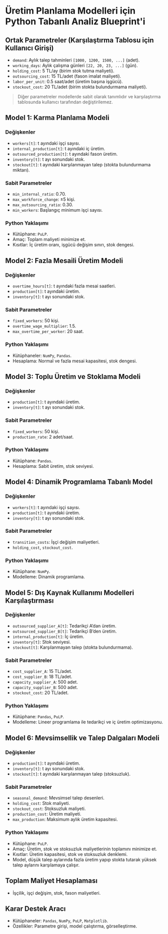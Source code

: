 # Üretim Planlama Modelleri için Python Tabanlı Analiz Blueprint'i

## Ortak Parametreler (Karşılaştırma Tablosu için Kullanıcı Girişi)
- `demand`: Aylık talep tahminleri `[1000, 1200, 1500, ...]` (adet).
- `working_days`: Aylık çalışma günleri `[22, 20, 23, ...]` (gün).
- `holding_cost`: 5 TL/ay (birim stok tutma maliyeti).
- `outsourcing_cost`: 15 TL/adet (fason imalat maliyeti).
- `labor_per_unit`: 0.5 saat/adet (üretim başına işgücü).
- `stockout_cost`: 20 TL/adet (birim stokta bulundurmama maliyeti).

> Diğer parametreler modellerde sabit olarak tanımlıdır ve karşılaştırma tablosunda kullanıcı tarafından değiştirilemez.

## Model 1: Karma Planlama Modeli
### Değişkenler
- `workers[t]`: t ayındaki işçi sayısı.
- `internal_production[t]`: t ayındaki iç üretim.
- `outsourced_production[t]`: t ayındaki fason üretim.
- `inventory[t]`: t ayı sonundaki stok.
- `stockout[t]`: t ayındaki karşılanmayan talep (stokta bulundurmama miktarı).

### Sabit Parametreler
- `min_internal_ratio`: 0.70.
- `max_workforce_change`: ±5 kişi.
- `max_outsourcing_ratio`: 0.30.
- `min_workers`: Başlangıç minimum işçi sayısı.

### Python Yaklaşımı
- Kütüphane: `PuLP`.
- Amaç: Toplam maliyeti minimize et.
- Kısıtlar: İç üretim oranı, işgücü değişim sınırı, stok dengesi.

## Model 2: Fazla Mesaili Üretim Modeli
### Değişkenler
- `overtime_hours[t]`: t ayındaki fazla mesai saatleri.
- `production[t]`: t ayındaki üretim.
- `inventory[t]`: t ayı sonundaki stok.

### Sabit Parametreler
- `fixed_workers`: 50 kişi.
- `overtime_wage_multiplier`: 1.5.
- `max_overtime_per_worker`: 20 saat.

### Python Yaklaşımı
- Kütüphaneler: `NumPy`, `Pandas`.
- Hesaplama: Normal ve fazla mesai kapasitesi, stok dengesi.

## Model 3: Toplu Üretim ve Stoklama Modeli
### Değişkenler
- `production[t]`: t ayındaki üretim.
- `inventory[t]`: t ayı sonundaki stok.

### Sabit Parametreler
- `fixed_workers`: 50 kişi.
- `production_rate`: 2 adet/saat.

### Python Yaklaşımı
- Kütüphane: `Pandas`.
- Hesaplama: Sabit üretim, stok seviyesi.

## Model 4: Dinamik Programlama Tabanlı Model
### Değişkenler
- `workers[t]`: t ayındaki işçi sayısı.
- `production[t]`: t ayındaki üretim.
- `inventory[t]`: t ayı sonundaki stok.

### Sabit Parametreler
- `transition_costs`: İşçi değişim maliyetleri.
- `holding_cost`, `stockout_cost`.

### Python Yaklaşımı
- Kütüphane: `NumPy`.
- Modelleme: Dinamik programlama.

## Model 5: Dış Kaynak Kullanımı Modelleri Karşılaştırması
### Değişkenler
- `outsourced_supplier_A[t]`: Tedarikçi A’dan üretim.
- `outsourced_supplier_B[t]`: Tedarikçi B’den üretim.
- `internal_production[t]`: İç üretim.
- `inventory[t]`: Stok seviyesi.
- `stockout[t]`: Karşılanmayan talep (stokta bulundurmama).

### Sabit Parametreler
- `cost_supplier_A`: 15 TL/adet.
- `cost_supplier_B`: 18 TL/adet.
- `capacity_supplier_A`: 500 adet.
- `capacity_supplier_B`: 500 adet.
- `stockout_cost`: 20 TL/adet.

### Python Yaklaşımı
- Kütüphane: `Pandas`, `PuLP`.
- Modelleme: Lineer programlama ile tedarikçi ve iç üretim optimizasyonu.

## Model 6: Mevsimsellik ve Talep Dalgaları Modeli
### Değişkenler
- `production[t]`: t ayındaki üretim.
- `inventory[t]`: t ayı sonundaki stok.
- `stockout[t]`: t ayındaki karşılanmayan talep (stoksuzluk).

### Sabit Parametreler
- `seasonal_demand`: Mevsimsel talep desenleri.
- `holding_cost`: Stok maliyeti.
- `stockout_cost`: Stoksuzluk maliyeti.
- `production_cost`: Üretim maliyeti.
- `max_production`: Maksimum aylık üretim kapasitesi.

### Python Yaklaşımı
- Kütüphane: `PuLP`.
- Amaç: Üretim, stok ve stoksuzluk maliyetlerinin toplamını minimize et.
- Kısıtlar: Üretim kapasitesi, stok ve stoksuzluk denklemi.
- Model, düşük talep aylarında fazla üretim yapıp stokta tutarak yüksek talep aylarını karşılamaya çalışır.

## Toplam Maliyet Hesaplaması
- İşçilik, işçi değişim, stok, fason maliyetleri.

## Karar Destek Aracı
- Kütüphaneler: `Pandas`, `NumPy`, `PuLP`, `Matplotlib`.
- Özellikler: Parametre girişi, model çalıştırma, görselleştirme.
